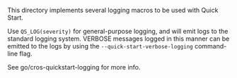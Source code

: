 This directory implements several logging macros to be used with Quick Start.

Use `QS_LOG(severity)` for general-purpose logging, and will emit logs to the
standard logging system. VERBOSE messages logged in this manner can be emitted
to the logs by using the `--quick-start-verbose-logging` command-line flag.

See go/cros-quickstart-logging for more info.
